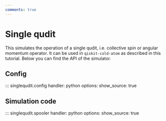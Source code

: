 ```yaml
---
comments: true
---
```


# Single qudit

This simulates the operation of a single qudit, i.e. collective spin or angular momentum operator. It can be used in `qiskit-cold-atom` as described in this tutorial. Below you can find the API of the simulator.

## Config

::: singlequdit.config
    handler: python 
    options:
      show_source: true

## Simulation code

::: singlequdit.spooler
    handler: python 
    options:
      show_source: true